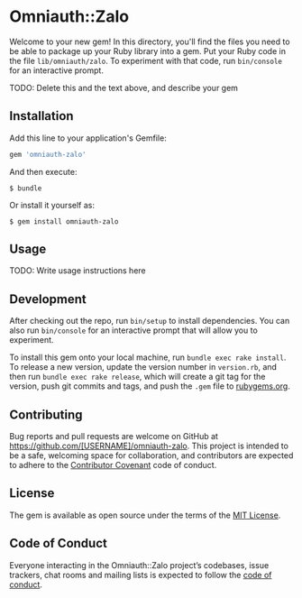 # Omniauth::Zalo

Welcome to your new gem! In this directory, you'll find the files you need to be able to package up your Ruby library into a gem. Put your Ruby code in the file `lib/omniauth/zalo`. To experiment with that code, run `bin/console` for an interactive prompt.

TODO: Delete this and the text above, and describe your gem

## Installation

Add this line to your application's Gemfile:

```ruby
gem 'omniauth-zalo'
```

And then execute:

    $ bundle

Or install it yourself as:

    $ gem install omniauth-zalo

## Usage

TODO: Write usage instructions here

## Development

After checking out the repo, run `bin/setup` to install dependencies. You can also run `bin/console` for an interactive prompt that will allow you to experiment.

To install this gem onto your local machine, run `bundle exec rake install`. To release a new version, update the version number in `version.rb`, and then run `bundle exec rake release`, which will create a git tag for the version, push git commits and tags, and push the `.gem` file to [rubygems.org](https://rubygems.org).

## Contributing

Bug reports and pull requests are welcome on GitHub at https://github.com/[USERNAME]/omniauth-zalo. This project is intended to be a safe, welcoming space for collaboration, and contributors are expected to adhere to the [Contributor Covenant](http://contributor-covenant.org) code of conduct.

## License

The gem is available as open source under the terms of the [MIT License](https://opensource.org/licenses/MIT).

## Code of Conduct

Everyone interacting in the Omniauth::Zalo project’s codebases, issue trackers, chat rooms and mailing lists is expected to follow the [code of conduct](https://github.com/[USERNAME]/omniauth-zalo/blob/master/CODE_OF_CONDUCT.md).
